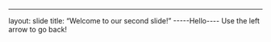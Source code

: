 ---
layout: slide
title: “Welcome to our second slide!”
-----Hello----
Use the left arrow to go back!
